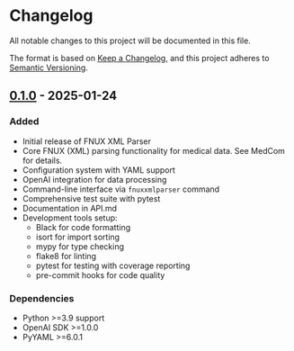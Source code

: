 # Changelog
All notable changes to this project will be documented in this file.

The format is based on [Keep a Changelog](https://keepachangelog.com/en/1.0.0/),
and this project adheres to [Semantic Versioning](https://semver.org/spec/v2.0.0.html).

## [0.1.0] - 2025-01-24

### Added
- Initial release of FNUX XML Parser
- Core FNUX (XML) parsing functionality for medical data. See MedCom for details. 
- Configuration system with YAML support
- OpenAI integration for data processing
- Command-line interface via `fnuxxmlparser` command
- Comprehensive test suite with pytest
- Documentation in API.md
- Development tools setup:
  - Black for code formatting
  - isort for import sorting
  - mypy for type checking
  - flake8 for linting
  - pytest for testing with coverage reporting
  - pre-commit hooks for code quality

### Dependencies
- Python >=3.9 support
- OpenAI SDK >=1.0.0
- PyYAML >=6.0.1

[0.1.0]: https://github.com/username/fnuxxmlparser/releases/tag/v0.1.0

